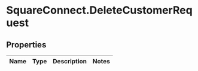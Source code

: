 # SquareConnect.DeleteCustomerRequest

## Properties
Name | Type | Description | Notes
------------ | ------------- | ------------- | -------------


